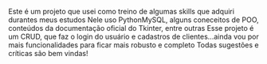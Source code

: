 Este é um projeto que usei como treino de algumas skills que adquiri durantes meus estudos
Nele uso PythonMySQL, alguns coneceitos de POO, conteúdos da documentação oficial do Tkinter, entre outras
Esse projeto é um CRUD, que faz o login do usuário e cadastros de clientes...ainda vou por mais funcionalidades para ficar mais robusto e completo
Todas sugestões e críticas são bem vindas!
